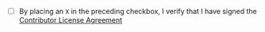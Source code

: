 <!-- Thanks for sending us a PR to improve this project! If you are adding a 
feature or fixing a bug, and this needs more documentation, please add it to your PR. -->


- [ ] By placing an `X` in the preceding checkbox, I verify that I have signed the [Contributor License Agreement](https://github.com/SeleniumHQ/docker-selenium/blob/master/CONTRIBUTING.md#contributing-code-to-selenium)
